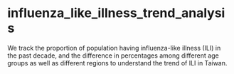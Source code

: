 # influenza_like_illness_trend_analysis
We track the proportion of population having influenza-like illness (ILI) in the past decade, and the difference in percentages among different age groups as well as different regions to understand the trend of ILI in Taiwan.

